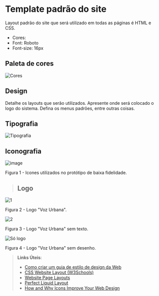 # Template padrão do site

Layout padrão do site que será utilizado em todas as páginas é HTML e CSS.
- Cores:
- Font: Roboto
- Font-size: 16px


## Paleta de cores

![Cores](https://github.com/user-attachments/assets/17624a9e-2769-4a6a-bfee-1ef9852c5e05)


## Design

Detalhe os layouts que serão utilizados. Apresente onde será colocado o logo do sistema. Defina os menus padrões, entre outras coisas.


## Tipografia

![Tipografia](https://github.com/user-attachments/assets/a78e6ec1-ed81-41fe-94c0-f69b7c68fd28)

## Iconografia
![image](https://github.com/user-attachments/assets/7a059edb-4d19-45d0-86e2-cfb2149973d6)

Figura 1 - Icones utilizados no protótipo de baixa fidelidade.
> ## Logo
![1](https://github.com/user-attachments/assets/238c7d47-7d6f-4b9f-9ae9-4348d7142005)

Figura 2 - Logo "Voz Urbana".

![2](https://github.com/user-attachments/assets/e9e69550-6a60-4b4c-b220-6e7295af5c71)

Figura 3 - Logo "Voz Urbana" sem texto.

![Só logo](https://github.com/user-attachments/assets/c6e6b4b9-9da8-401c-9de1-5d556dd5789c)

Figura 4 - Logo "Voz Urbana" sem desenho.


> **Links Úteis**:
>
> -  [Como criar um guia de estilo de design da Web](https://edrodrigues.com.br/blog/como-criar-um-guia-de-estilo-de-design-da-web/#)
> - [CSS Website Layout (W3Schools)](https://www.w3schools.com/css/css_website_layout.asp)
> - [Website Page Layouts](http://www.cellbiol.com/bioinformatics_web_development/chapter-3-your-first-web-page-learning-html-and-css/website-page-layouts/)
> - [Perfect Liquid Layout](https://matthewjamestaylor.com/perfect-liquid-layouts)
> - [How and Why Icons Improve Your Web Design](https://usabilla.com/blog/how-and-why-icons-improve-you-web-design/)
